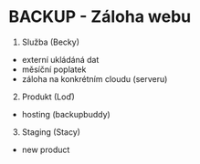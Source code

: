 # BACKUP - Záloha webu

1. Služba (Becky)

- externí ukládáná dat 
- měsíční poplatek
- záloha na konkrétním cloudu (serveru)

2. Produkt (Loď)

- hosting (backupbuddy)

3. Staging (Stacy)

- new product
